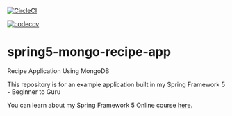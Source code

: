 [![CircleCI](https://circleci.com/gh/Merkanto/spring5-mongo-recipe-app.svg?style=svg)](https://circleci.com/gh/Merkanto/spring5-mongo-recipe-app)

[![codecov](https://codecov.io/gh/Merkanto/spring5-mongo-recipe-app/branch/main/graph/badge.svg?token=QW37SWwCPt)](https://codecov.io/gh/Merkanto/spring5-mongo-recipe-app)

# spring5-mongo-recipe-app
Recipe Application Using MongoDB

This repository is for an example application built in my Spring Framework 5 - Beginner to Guru

You can learn about my Spring Framework 5 Online course [here.](http://courses.springframework.guru/p/spring-framework-5-begginer-to-guru/?product_id=363173)
